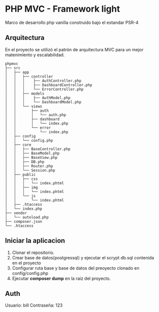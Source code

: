 # PHP MVC - Framework light

Marco de desarrollo php vanilla construido bajo el estandar PSR-4 

## Arquitectura

En el proyecto se utilizó el patrón de arquitectura MVC para un mejor matenimiento y escalabilidad.

```
phpmvc
├── src
│   ├── app
│   │   ├── controller
│   │   │    ├── AuthController.php
│   │   │    ├── DashboardController.php
│   │   │    └── ErrorController.php
│   │   ├── models
│   │   │    ├── AuthModel.php
│   │   │    └── DashboardModel.php
│   │   └── views
│   │       ├── auth
│   │       │   └── auth.php
│   │       ├── dashboard
│   │       │   └── index.php
│   │       └── error
│   │           └── index.php
│   ├── config
│   │   └── config.php
│   ├── core
│   │   ├── BaseController.php
│   │   ├── BaseModel.php
│   │   ├── BaseView.php
│   │   ├── DB.php
│   │   ├── Router.php
│   │   └── Session.php
│   ├── public
│   │   ├── css
│   │   │   └── index.phtml
│   │   ├── img
│   │   │   └── index.phtml
│   │   └── js
│   │       └── index.phtml
│   ├── .htaccess
│   └── index.php
├── vendor
│   └── autoload.php
├── composer.json
└── .htaccess

```

## Iniciar la aplicacion

1. Clonar el repositorio.
2. Crear base de datos(postgressql) y ejecutar el scrypt db.sql contenida en el proyecto
3. Configurar ruta base y base de datos del preoyecto clonado en config/config.php
4. Ejecutar **composer dump** en la raiz del proyecto.


## Auth
Usuario: bill
Contraseña: 123
